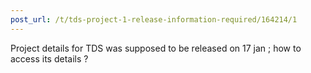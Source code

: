 ```yaml
---
post_url: /t/tds-project-1-release-information-required/164214/1
---
```

Project details for TDS was supposed to be released on 17 jan ; how to access its details ?